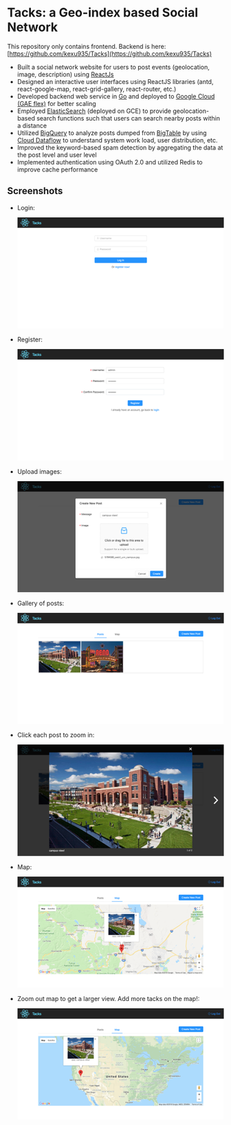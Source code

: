 # Tacks: a Geo-index based Social Network
This repository only contains frontend. Backend is here: [https://github.com/kexu935/Tacks](https://github.com/kexu935/Tacks)
* Built a social network website for users to post events (geolocation, image, description) using [ReactJs](https://reactjs.org/)
* Designed an interactive user interfaces using ReactJS libraries (antd, react-google-map, react-grid-gallery, react-router, etc.)
* Developed backend web service in [Go](https://golang.org/) and deployed to [Google Cloud (GAE flex)](https://cloud.google.com/appengine/docs/flexible/) for better scaling
* Employed [ElasticSearch](https://www.elastic.co/) (deployed on GCE) to provide geolocation-based search functions such that users can search nearby posts within a distance 
* Utilized [BigQuery](https://cloud.google.com/bigquery/) to analyze posts dumped from [BigTable](https://cloud.google.com/bigtable/) by using [Cloud Dataflow](https://cloud.google.com/dataflow/) to understand system work load, user distribution, etc.
* Improved the keyword-based spam detection by aggregating the data at the post level and user level
* Implemented authentication using OAuth 2.0 and utilized Redis to improve cache performance

## Screenshots
* Login:<p align="center"><img src="/screenshots/screencapture-localhost-3000-login-2018-04-17-14_19_42.png"></p>
* Register:<p align="center"><img src="/screenshots/screencapture-localhost-3000-register-2018-04-17-14_20_41.png"></p>
* Upload images:<p align="center"><img src="/screenshots/screencapture-localhost-3000-home-2018-04-17-14_24_44.png"></p>
* Gallery of posts:<p align="center"><img src="/screenshots/screencapture-localhost-3000-home-2018-04-17-14_25_34.png"></p>
* Click each post to zoom in:<p align="center"><img src="/screenshots/screencapture-localhost-3000-home-2018-04-17-14_25_49.png"></p>
* Map:<p align="center"><img src="/screenshots/screencapture-localhost-3000-home-2018-04-17-14_29_29.png"></p>
* Zoom out map to get a larger view. Add more tacks on the map!:<p align="center"><img src="/screenshots/screencapture-localhost-3000-home-2018-04-17-14_29_58.png"></p>

